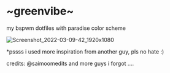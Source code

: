 #                                 ~greenvibe~
my bspwm dotfiles with paradise color scheme


![Screenshot_2022-03-09-42_1920x1080](https://user-images.githubusercontent.com/98967930/157476108-02b6d772-44c1-417c-8745-917b87edbc1c.png)


*pssss i used more inspiration from another guy, pls no hate :)

credits: @saimoomedits and more guys i forgot ....
